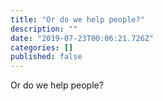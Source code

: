 ```yaml
---
title: "Or do we help people?"
description: ""
date: "2019-07-23T00:06:21.726Z"
categories: []
published: false
---
```


  

  

Or do we help people?
